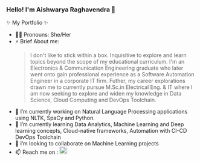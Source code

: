### Hello! I'm Aishwarya Raghavendra 👋

✨ My Portfolio ✨ 

- 🙋‍♀ Pronouns: She/Her
- ⚡ Brief About me: 
  > I don't like to stick within a box. 
  > Inquisitive to explore and learn topics beyond the scope of my educational curriculum. 
  > I'm an Electronics & Communication Engineering graduate who later went onto gain professional experience as a Software Automation Engineer in a corporate IT firm.
  > Futher, my career explorations drawn me to currently pursue M.Sc.in Electrical Eng. & IT where I am now seeking to explore and widen my knowledge in Data Science,     Cloud Computing and DevOps Toolchain.
- 🔭 I’m currently working on Natural Language Processing applications using NLTK, SpaCy and Python.
- 🌱 I’m currently learning Data Analytics, Machine Learning and Deep learning concepts, Cloud-native frameworks, Automation with CI-CD DevOps Toolchain
- 👯 I’m looking to collaborate on Machine Learning projects
- 📫 Reach me on : <a href = "https://www.linkedin.com/in/aishwarya-raghavendra/"> <img src= "https://user-images.githubusercontent.com/45971902/176130919-6cfaccba-3593-4345-9751-88fe679bbf10.png" width="20" height="20"/>



<!-- - 🤔 I’m looking for help with ... -->
<!-- - 💬 Ask me about ... -->
